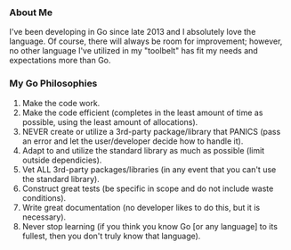 ### About Me

I've been developing in Go since late 2013 and I absolutely love the language.  Of course, there will always be room for improvement; however, no other language I've utilized in my "toolbelt" has fit my needs and expectations more than Go.

### My Go Philosophies

1.  Make the code work.
2.  Make the code efficient (completes in the least amount of time as possible, using the least amount of allocations).
3.  NEVER create or utilize a 3rd-party package/library that PANICS (pass an error and let the user/developer decide how to handle it).
4.  Adapt to and utilize the standard library as much as possible (limit outside dependicies).
5.  Vet ALL 3rd-party packages/libraries (in any event that you can't use the standard library).
6.  Construct great tests (be specific in scope and do not include waste conditions).
7.  Write great documentation (no developer likes to do this, but it is necessary).
8.  Never stop learning (if you think you know Go [or any language] to its fullest, then you don't truly know that language).

<!--
**code-n-go/code-n-go** is a ✨ _special_ ✨ repository because its `README.md` (this file) appears on your GitHub profile.

Here are some ideas to get you started:

- 🔭 I’m currently working on ...
- 🌱 I’m currently learning ...
- 👯 I’m looking to collaborate on ...
- 🤔 I’m looking for help with ...
- 💬 Ask me about ...
- 📫 How to reach me: ...
- 😄 Pronouns: ...
- ⚡ Fun fact: ...
-->
